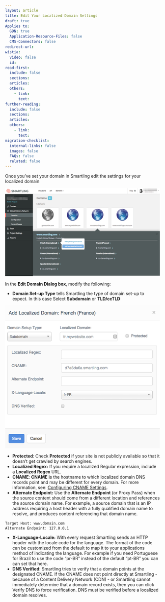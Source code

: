```yaml
---
layout: article
title: Edit Your Localized Domain Settings
draft: true
Applies to:
  GDN: true
  Application-Resource-Files: false
  CMS-Connectors: false
redirect-url:
wistia:
  video: false
  id:
read-first:
  include: false
  sections:
  articles:
  others:
    - link:
      text:
further-reading:
  include: false
  sections:
  articles:
  others:
    - link:
      text:
migration-checklist:
  internal-links: false
  images: false
  FAQs: false
  related: false
---
```



Once you’ve set your domain in Smartling edit the settings for your localized domain

![](/uploads/versions/domain1---x----1245-704x---.png)

In the **Edit Domain Dialog box**, modify the following:

* **Domain Set-up Type** tells Smartling the type of domain set-up to expect. In this case Select **Subdomain** or **TLD/ccTLD**


![](/uploads/versions/domain2---x----709-650x---.png)

* **Protected**: Check **Protected** if your site is not publicly available so that it doesn’t get crawled by search engines.
* **Localized Regex:** If you require a localized Regular expression, include a **Localized Regex** URL.
* **CNAME**: **CNAME** is the hostname to which localized domain DNS records point and may be different for every domain. For more information, see: [Configuring CNAME Settings](/hc/en-us/articles/201552036-Configuring-CNAME-Settings).
* **Alternate Endpoint:** Use the **Alternate Endpoint** (or Proxy Pass) when the source content should come from a different location and references the source domain name. For example, a source domain that is an IP address requiring a host header with a fully qualified domain name to resolve, and produces content referencing that domain name.


~~~
Target Host: www.domain.com
Alternate Endpoint: 127.0.0.1
~~~

* **X-Language-Locale:** With every request Smartling sends an HTTP header with the locale code for the language. The format of the code can be customized from the default to map it to your applications method of indicating the language. For example if you need Portuguese for Brazil to use the code “pr-BR” instead of the default “pt-BR” you can can set that here.
* **DNS Verified**: Smartling tries to verify that a domain points at the designated CNAME. If the CNAME does not point directly at Smartling - because of a Content Delivery Network (CDN) - or Smartling cannot immediately determine that a domain record exists, then you can click Verify DNS to force verification. DNS must be verified before a localized domain resolves.